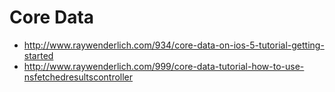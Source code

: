 Core Data
====

* http://www.raywenderlich.com/934/core-data-on-ios-5-tutorial-getting-started
* http://www.raywenderlich.com/999/core-data-tutorial-how-to-use-nsfetchedresultscontroller